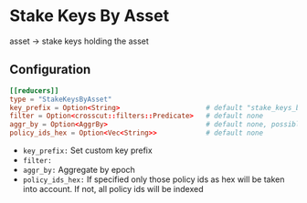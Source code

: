 # Stake Keys By Asset

asset -> stake keys holding the asset

## Configuration

```toml
[[reducers]]
type = "StakeKeysByAsset"
key_prefix = Option<String>                     # default "stake_keys_by_asset"
filter = Option<crosscut::filters::Predicate>   # default none
aggr_by = Option<AggrBy>                        # default none, possible values: ["Epoch"]
policy_ids_hex = Option<Vec<String>>            # default none
```

- `key_prefix:` Set custom key prefix
- `filter:` 
- `aggr_by:` Aggregate by epoch
- `policy_ids_hex:` If specified only those policy ids as hex will be taken into account. If not, all policy ids will be indexed